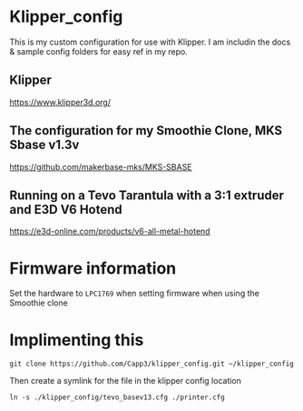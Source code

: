 # Klipper_config

This is my custom configuration for use with Klipper. I am includin the docs & sample config folders for easy ref in my repo.

## Klipper

<https://www.klipper3d.org/>

## The configuration for my Smoothie Clone, MKS Sbase v1.3v

<https://github.com/makerbase-mks/MKS-SBASE>

## Running on a Tevo Tarantula with a 3:1 extruder and E3D V6 Hotend

<https://e3d-online.com/products/v6-all-metal-hotend>

# Firmware information

Set the hardware to `LPC1769` when setting firmware when using the Smoothie clone

# Implimenting this

`git clone https://github.com/Capp3/klipper_config.git ~/klipper_config`

Then create a symlink for the file in the klipper config location

`ln -s ./klipper_config/tevo_basev13.cfg ./printer.cfg`